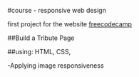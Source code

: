 #course -   responsive web design 

first project for the website [freecodecamp](https://www.freecodecamp.org)

##Build a Tribute Page

##using: HTML, CSS,

-Applying image responsiveness


